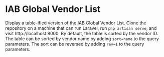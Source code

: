 # IAB Global Vendor List
Display a table-ified version of the IAB Global Vendor List.  Clone the repository on a machine that can run Laravel, run `php artisan serve`, and visit http://localhost:8000.  By default, the table is sorted by the vendor ID.  The table can be sorted by vendor name by adding `sort=name` to the query parameters.  The sort can be reversed by adding `rev=1` to the query parameters.